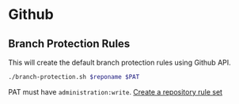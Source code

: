 # Github

## Branch Protection Rules

This will create the default branch protection rules using Github API.

```sh
./branch-protection.sh $reponame $PAT
```

PAT must have `administration:write`. [Create a repository rule set](https://docs.github.com/en/rest/repos/rules?apiVersion=2022-11-28#create-a-repository-ruleset)
